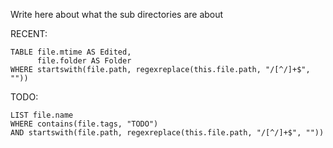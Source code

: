 Write here about what the sub directories are about

RECENT:
```dataview 
TABLE file.mtime AS Edited,  
      file.folder AS Folder  
WHERE startswith(file.path, regexreplace(this.file.path, "/[^/]+$", ""))  
```

TODO:
```dataview 
LIST file.name  
WHERE contains(file.tags, "TODO")  
AND startswith(file.path, regexreplace(this.file.path, "/[^/]+$", ""))
```


